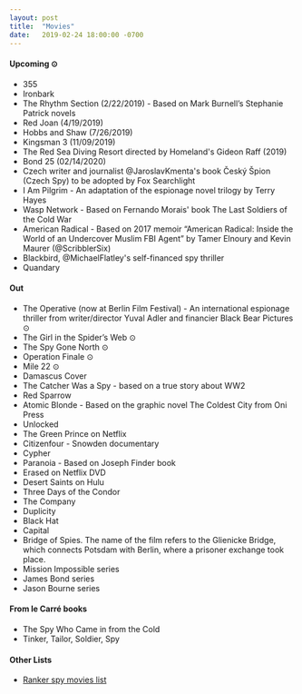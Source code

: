 ```yaml
---
layout: post
title:  "Movies"
date:   2019-02-24 18:00:00 -0700
---
```


#### Upcoming ⊙
* 355
* Ironbark
* The Rhythm Section (2/22/2019) - Based on Mark Burnell’s Stephanie Patrick novels
* Red Joan (4/19/2019)
* Hobbs and Shaw (7/26/2019)
* Kingsman 3 (11/09/2019)
* The Red Sea Diving Resort directed by Homeland's Gideon Raff (2019)
* Bond 25 (02/14/2020)
* Czech writer and journalist @JaroslavKmenta's book Český Špion (Czech Spy) to be adopted by Fox Searchlight
* I Am Pilgrim - An adaptation of the espionage novel trilogy by Terry Hayes
* Wasp Network - Based on Fernando Morais' book The Last Soldiers of the Cold War
* American Radical - Based on 2017 memoir “American Radical: Inside the World of an Undercover Muslim FBI Agent” by Tamer Elnoury and Kevin Maurer (@ScribblerSix)
* Blackbird, @MichaelFlatley's self-financed spy thriller
* Quandary

#### Out
* The Operative (now at Berlin Film Festival) - An international espionage thriller from writer/director Yuval Adler and financier Black Bear Pictures ⊙
* The Girl in the Spider’s Web ⊙
* The Spy Gone North ⊙
* Operation Finale ⊙
* Mile 22 ⊙
* Damascus Cover
* The Catcher Was a Spy - based on a true story about WW2
* Red Sparrow
* Atomic Blonde - Based on the graphic novel The Coldest City from Oni Press
* Unlocked
* The Green Prince on Netflix
* Citizenfour - Snowden documentary
* Cypher
* Paranoia - Based on Joseph Finder book
* Erased on Netflix DVD
* Desert Saints on Hulu
* Three Days of the Condor
* The Company
* Duplicity
* Black Hat
* Capital
* Bridge of Spies. The name of the film refers to the Glienicke Bridge, which connects Potsdam with Berlin, where a prisoner exchange took place.
* Mission Impossible series
* James Bond series
* Jason Bourne series

#### From le Carré books
* The Spy Who Came in from the Cold
* Tinker, Tailor, Soldier, Spy

#### Other Lists
* [Ranker spy movies list](http://www.ranker.com/list/spy-movies-and-films/reference)
